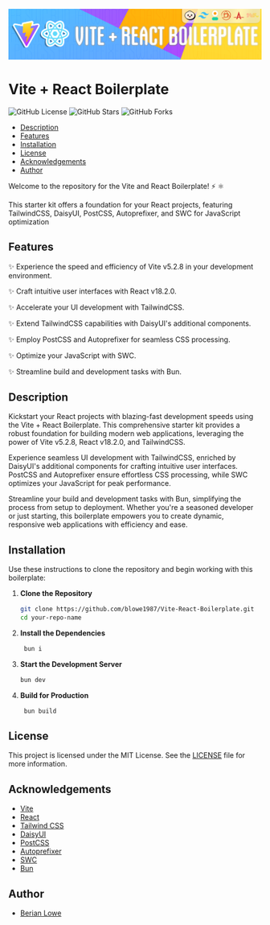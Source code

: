 <img src="banner.png" alt="Vite+React+Tailwind Boilerplate | Berian Lowe"></img>

# Vite + React Boilerplate

![GitHub License](https://img.shields.io/github/license/blowe1987/Vite.js-React.js-Tailwind-Boilerplate)
![GitHub Stars](https://img.shields.io/github/stars/blowe1987/Vite.js-React.js-Tailwind-Boilerplate)
![GitHub Forks](https://img.shields.io/github/forks/blowe1987/Vite.js-React.js-Tailwind-Boilerplate)

- [Description](#description)
- [Features](#features)
- [Installation](#installation)
- [License](#license)
- [Acknowledgements](#acknowledgements)
- [Author](#author)

Welcome to the repository for the Vite and React Boilerplate! ⚡ ⚛️

This starter kit offers a foundation for your React projects, featuring TailwindCSS, DaisyUI, PostCSS, Autoprefixer, and SWC for JavaScript optimization

## Features

✨ Experience the speed and efficiency of Vite v5.2.8 in your development environment.

✨ Craft intuitive user interfaces with React v18.2.0.

✨ Accelerate your UI development with TailwindCSS.

✨ Extend TailwindCSS capabilities with DaisyUI's additional components.

✨ Employ PostCSS and Autoprefixer for seamless CSS processing.

✨ Optimize your JavaScript with SWC.

✨ Streamline build and development tasks with Bun.

## Description

Kickstart your React projects with blazing-fast development speeds using the Vite + React Boilerplate. This comprehensive starter kit provides a robust foundation for building modern web applications, leveraging the power of Vite v5.2.8, React v18.2.0, and TailwindCSS.

Experience seamless UI development with TailwindCSS, enriched by DaisyUI's additional components for crafting intuitive user interfaces. PostCSS and Autoprefixer ensure effortless CSS processing, while SWC optimizes your JavaScript for peak performance.

Streamline your build and development tasks with Bun, simplifying the process from setup to deployment. Whether you're a seasoned developer or just starting, this boilerplate empowers you to create dynamic, responsive web applications with efficiency and ease.

## Installation

Use these instructions to clone the repository and begin working with this boilerplate:

1. **Clone the Repository**

   ```zsh
   git clone https://github.com/blowe1987/Vite-React-Boilerplate.git
   cd your-repo-name
   ```

2. **Install the Dependencies**

   ```zsh
    bun i
   ```

3. **Start the Development Server**

   ```zsh
   bun dev
   ```

4. **Build for Production**

   ```zsh
    bun build
   ```

## License

This project is licensed under the MIT License. See the [LICENSE](LICENSE) file for more information.

## Acknowledgements

- [Vite](https://vitejs.dev/)
- [React](https://reactjs.org/)
- [Tailwind CSS](https://tailwindcss.com/)
- [DaisyUI](https://daisyui.com/)
- [PostCSS](https://postcss.org/)
- [Autoprefixer](https://autoprefixer.github.io/)
- [SWC](https://swc.rs/)
- [Bun](https://bun.sh/)

## Author

- [Berian Lowe](https://github.com/blowe1987)
